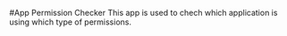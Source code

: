 #App Permission Checker
This app is used to chech which application is using which type of permissions.
